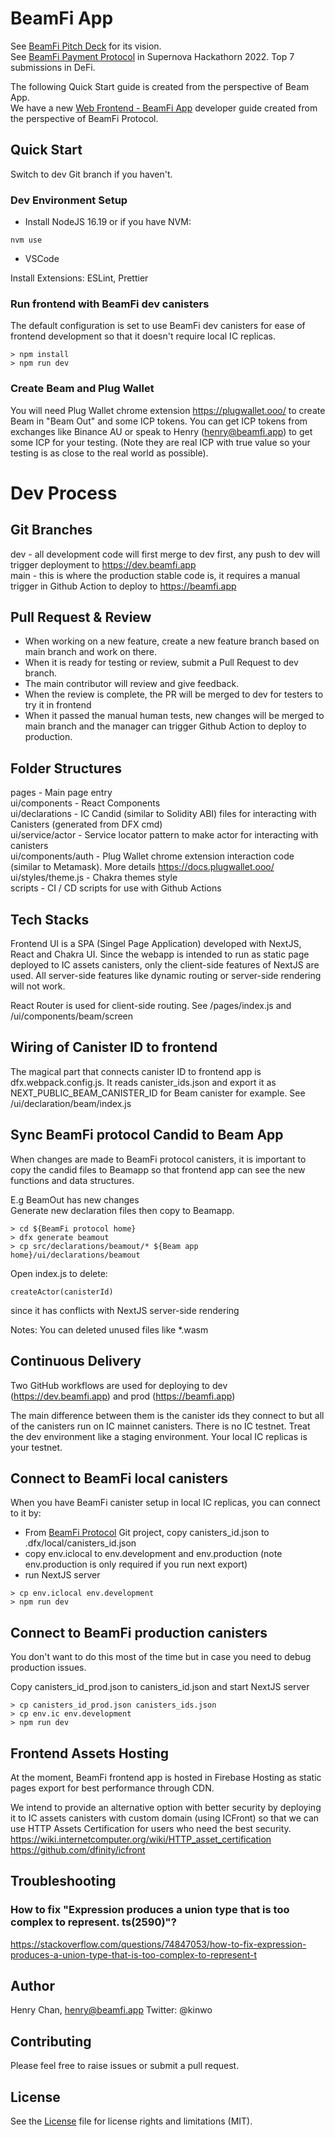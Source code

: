 # BeamFi App

See [BeamFi Pitch Deck](https://pitch.com/public/24972b6a-11d1-4690-8215-a2b44767d68a) for its vision.  
See [BeamFi Payment Protocol](https://devpost.com/software/beam-payment-protocol-by-content-fly) in Supernova Hackathorn 2022. Top 7 submissions in DeFi.

The following Quick Start guide is created from the perspective of Beam App.  
We have a new [Web Frontend - BeamFi App](https://developer.beamfi.app/docs/frontend/beamfiapp) developer guide created from the perspective of BeamFi Protocol.

## Quick Start

Switch to dev Git branch if you haven't.

### Dev Environment Setup

- Install NodeJS 16.19 or if you have NVM:

```
nvm use
```

- VSCode

Install Extensions: ESLint, Prettier

### Run frontend with BeamFi dev canisters

The default configuration is set to use BeamFi dev canisters for ease of frontend development so that it doesn't require local IC replicas.

```
> npm install
> npm run dev
```

### Create Beam and Plug Wallet

You will need Plug Wallet chrome extension https://plugwallet.ooo/ to create Beam in "Beam Out" and some ICP tokens.
You can get ICP tokens from exchanges like Binance AU or speak to Henry (henry@beamfi.app) to get some ICP for your testing.
(Note they are real ICP with true value so your testing is as close to the real world as possible).

# Dev Process

## Git Branches

dev - all development code will first merge to dev first, any push to dev will trigger deployment to https://dev.beamfi.app  
main - this is where the production stable code is, it requires a manual trigger in Github Action to deploy to https://beamfi.app

## Pull Request & Review

- When working on a new feature, create a new feature branch based on main branch and work on there.
- When it is ready for testing or review, submit a Pull Request to dev branch.
- The main contributor will review and give feedback.
- When the review is complete, the PR will be merged to dev for testers to try it in frontend
- When it passed the manual human tests, new changes will be merged to main branch and the manager can trigger Github Action to deploy to production.

## Folder Structures

pages - Main page entry  
ui/components - React Components  
ui/declarations - IC Candid (similar to Solidity ABI) files for interacting with Canisters (generated from DFX cmd)  
ui/service/actor - Service locator pattern to make actor for interacting with canisters  
ui/components/auth - Plug Wallet chrome extension interaction code (similar to Metamask). More details https://docs.plugwallet.ooo/  
ui/styles/theme.js - Chakra themes style  
scripts - CI / CD scripts for use with Github Actions

## Tech Stacks

Frontend UI is a SPA (Singel Page Application) developed with NextJS, React and Chakra UI.
Since the webapp is intended to run as static page deployed to IC assets canisters, only the client-side features of NextJS are used.
All server-side features like dynamic routing or server-side rendering will not work.

React Router is used for client-side routing. See /pages/index.js and /ui/components/beam/screen

## Wiring of Canister ID to frontend

The magical part that connects canister ID to frontend app is dfx.webpack.config.js.
It reads canister_ids.json and export it as NEXT_PUBLIC_BEAM_CANISTER_ID for Beam canister for example.
See /ui/declaration/beam/index.js

## Sync BeamFi protocol Candid to Beam App

When changes are made to BeamFi protocol canisters, it is important to copy the candid files to Beamapp so that frontend app can see the new functions and data structures.

E.g BeamOut has new changes  
Generate new declaration files then copy to Beamapp.

```
> cd ${BeamFi protocol home}
> dfx generate beamout
> cp src/declarations/beamout/* ${Beam app home}/ui/declarations/beamout
```

Open index.js to delete:

```
createActor(canisterId)
```

since it has conflicts with NextJS server-side rendering

Notes: You can deleted unused files like \*.wasm

## Continuous Delivery

Two GitHub workflows are used for deploying to dev (https://dev.beamfi.app) and prod (https://beamfi.app)

The main difference between them is the canister ids they connect to but all of the canisters run on IC mainnet canisters.
There is no IC testnet. Treat the dev environment like a staging environment. Your local IC replicas is your testnet.

## Connect to BeamFi local canisters

When you have BeamFi canister setup in local IC replicas, you can connect to it by:

- From [BeamFi Protocol](https://github.com/BeamFi/BeamFiProtocol) Git project, copy canisters_id.json to .dfx/local/canisters_id.json
- copy env.iclocal to env.development and env.production (note env.production is only required if you run next export)
- run NextJS server

```
> cp env.iclocal env.development
> npm run dev
```

## Connect to BeamFi production canisters

You don't want to do this most of the time but in case you need to debug production issues.

Copy canisters_id_prod.json to canisters_id.json and start NextJS server

```
> cp canisters_id_prod.json canisters_ids.json
> cp env.ic env.development
> npm run dev
```

## Frontend Assets Hosting

At the moment, BeamFi frontend app is hosted in Firebase Hosting as static pages export for best performance through CDN.

We intend to provide an alternative option with better security by deploying it to IC assets canisters with custom domain (using ICFront) so that we can use HTTP Assets Certification for users who need the best security.
https://wiki.internetcomputer.org/wiki/HTTP_asset_certification
https://github.com/dfinity/icfront

## Troubleshooting

### How to fix "Expression produces a union type that is too complex to represent. ts(2590)"?

https://stackoverflow.com/questions/74847053/how-to-fix-expression-produces-a-union-type-that-is-too-complex-to-represent-t

## Author

Henry Chan, henry@beamfi.app
Twitter: @kinwo

## Contributing

Please feel free to raise issues or submit a pull request.

## License

See the [License](License) file for license rights and limitations (MIT).
